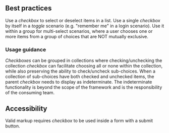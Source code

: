 ## Best practices
Use a *checkbox* to select or deselect items in a list. Use a single *checkbox* by itself in a *toggle* scenario (e.g. "remember me" in a login scenario). Use it within a group for multi-select scenarios, where a user chooses one or more items from a group of choices that are NOT mutually exclusive.

### Usage guidance
*Checkboxes* can be grouped in collections where checking/unchecking the collection *checkbox* can facilitate choosing all or none within the collection, while also preserving the ability to check/uncheck sub-choices. When a collection of sub-choices have both checked and unchecked items, the parent *checkbox* needs to display as indeterminate. The indeterminate functionality is beyond the scope of the framework and is the responsibility of the consuming team.

## Accessibility
Valid markup requires *checkbox* to be used inside a form with a submit button.